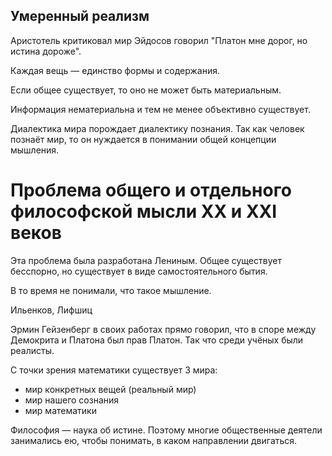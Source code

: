 ## Умеренный реализм

Аристотель критиковал мир Эйдосов говорил "Платон мне дорог, но истина дороже".

Каждая вещь — единство формы и содержания.

Если общее существует, то оно не может быть материальным.

Информация нематериальна и тем не менее объективно существует.

Диалектика мира порождает диалектику познания.
Так как человек познаёт мир, то он нуждается в понимании общей концепции мышления.

# Проблема общего и отдельного философской мысли XX и XXI веков

Эта проблема была разработана Лениным.
Общее существует бесспорно, но существует в виде самостоятельного бытия.

В то время не понимали, что такое мышление.

Ильенков, Лифшиц

Эрмин Гейзенберг в своих работах прямо говорил, что в споре между Демокрита и Платона был прав Платон.
Так что среди учёных были реалисты.

С точки зрения математики существует 3 мира:
- мир конкретных вещей (реальный мир)
- мир нашего сознания
- мир математики

Философия — наука об истине.
Поэтому многие общественные деятели занимались ею, чтобы понимать, в каком направлении двигаться.
